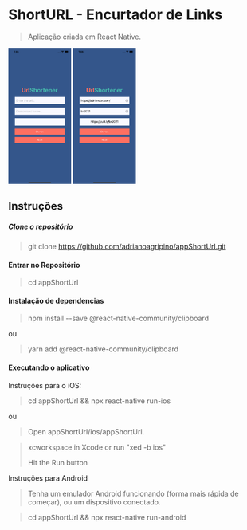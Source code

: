 # ShortURL - Encurtador de Links

> Aplicação criada em React Native.

<img src="https://github.com/adrianoagripino/appShortUrl/blob/master/screen/01.png" width="25%"> <img src="https://github.com/adrianoagripino/appShortUrl/blob/master/screen/02.png" width="25%">

## Instruções

##### Clone o repositório

> git clone https://github.com/adrianoagripino/appShortUrl.git

#### Entrar no Repositório

> cd appShortUrl

#### Instalação de dependencias

> npm install --save @react-native-community/clipboard

ou

> yarn add @react-native-community/clipboard 

#### Executando o aplicativo

Instruções para o iOS:

> cd appShortUrl && npx react-native run-ios

ou

> Open appShortUrl/ios/appShortUrl.

> xcworkspace in Xcode or run "xed -b ios"
> 
> Hit the Run button

Instruções para Android

> Tenha um emulador Android funcionando (forma mais rápida de começar), ou um dispositivo conectado.

> cd appShortUrl && npx react-native run-android

